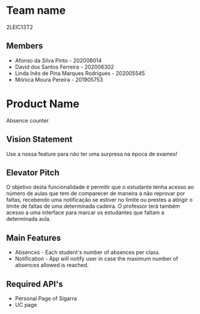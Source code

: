# Team name
2LEIC13T2

## Members

- Afonso da Silva Pinto - 202008014
- David dos Santos Ferreira - 202006302
- Linda Inês de Pina Marques Rodrigues - 202005545
- Mónica Moura Pereira - 201905753

# Product Name
Absence counter

## Vision Statement
Use a nossa feature para não ter uma surpresa na época de exames!

## Elevator Pitch
O objetivo desta funcionalidade é permitir que o estudante tenha acesso ao número de aulas que tem de comparecer de maneira a não reprovar por faltas, recebendo uma notificação se estiver no limite ou prestes a atingir o limite de faltas de uma determinada cadeira.
O professor terá também acesso a uma interface para marcar os estudantes que faltam a determinada aula.

## Main Features
 - Absences - Each student's number of absences per class.
 - Notification - App will notify user in case the maximum number of absences allowed is reached.

## Required API's
- Personal Page of Sigarra 
- UC page
